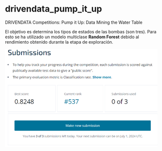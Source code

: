 # drivendata_pump_it_up
DRIVENDATA Competitions: Pump it Up: Data Mining the Water Table

El objetivo es determina los tipos de estados de las bombas (son tres). Para esto se ha utilizado un modelo multiclase **Random Forest** debido al rendimiento obtenido durante la etapa de exploración.

<img src="/img/08248_ranking_537_reyejoe.png" alt="Alt text" title="Optional title">